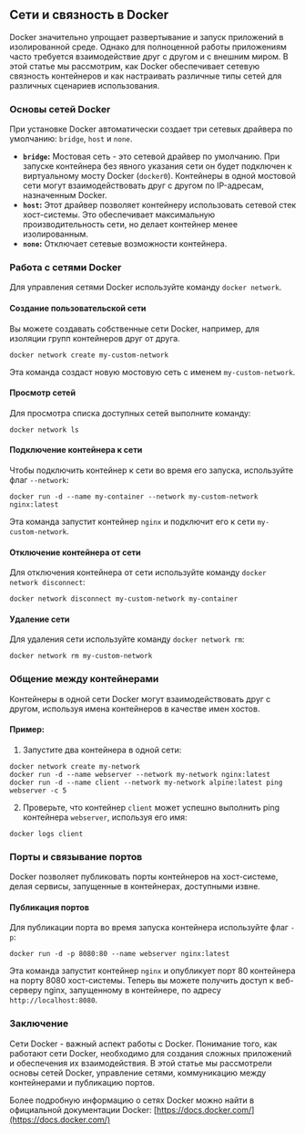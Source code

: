 ## Сети и связность в Docker

Docker значительно упрощает развертывание и запуск приложений в изолированной среде. Однако для полноценной работы приложениям часто требуется взаимодействие друг с другом и с внешним миром. В этой статье мы рассмотрим, как Docker обеспечивает сетевую связность контейнеров и как настраивать различные типы сетей для различных сценариев использования.

### Основы сетей Docker

При установке Docker автоматически создает три сетевых драйвера по умолчанию: `bridge`, `host` и `none`. 

* **`bridge`:** Мостовая сеть - это сетевой драйвер по умолчанию. При запуске контейнера без явного указания сети он будет подключен к виртуальному мосту Docker (`docker0`). Контейнеры в одной мостовой сети могут взаимодействовать друг с другом по IP-адресам, назначенным Docker. 
* **`host`:** Этот драйвер позволяет контейнеру использовать сетевой стек хост-системы. Это обеспечивает максимальную производительность сети, но делает контейнер менее изолированным. 
* **`none`:** Отключает сетевые возможности контейнера.

### Работа с сетями Docker

Для управления сетями Docker используйте команду `docker network`. 

#### Создание пользовательской сети

Вы можете создавать собственные сети Docker, например, для изоляции групп контейнеров друг от друга.  

```
docker network create my-custom-network
```

Эта команда создаст новую мостовую сеть с именем `my-custom-network`.

#### Просмотр сетей

Для просмотра списка доступных сетей выполните команду:

```
docker network ls
```

#### Подключение контейнера к сети

Чтобы подключить контейнер к сети во время его запуска, используйте флаг `--network`:

```
docker run -d --name my-container --network my-custom-network nginx:latest
```

Эта команда запустит контейнер `nginx` и подключит его к сети `my-custom-network`.

#### Отключение контейнера от сети

Для отключения контейнера от сети используйте команду `docker network disconnect`:

```
docker network disconnect my-custom-network my-container
```

#### Удаление сети

Для удаления сети используйте команду `docker network rm`:

```
docker network rm my-custom-network
```

### Общение между контейнерами

Контейнеры в одной сети Docker могут взаимодействовать друг с другом, используя имена контейнеров в качестве имен хостов. 

#### Пример:

1. Запустите два контейнера в одной сети:

```
docker network create my-network
docker run -d --name webserver --network my-network nginx:latest
docker run -d --name client --network my-network alpine:latest ping webserver -c 5
```

2. Проверьте, что контейнер `client` может успешно выполнить ping контейнера `webserver`, используя его имя:

```
docker logs client
```

### Порты и связывание портов

Docker позволяет публиковать порты контейнеров на хост-системе, делая сервисы, запущенные в контейнерах, доступными извне.

#### Публикация портов

Для публикации порта во время запуска контейнера используйте флаг `-p`:

```
docker run -d -p 8080:80 --name webserver nginx:latest
```

Эта команда запустит контейнер `nginx` и опубликует порт 80 контейнера на порту 8080 хост-системы. Теперь вы можете получить доступ к веб-серверу nginx, запущенному в контейнере, по адресу `http://localhost:8080`.

### Заключение

Сети Docker - важный аспект работы с Docker. Понимание того, как работают сети Docker, необходимо для создания сложных приложений и обеспечения их взаимодействия. В этой статье мы рассмотрели основы сетей Docker,  управление сетями,  коммуникацию между контейнерами и публикацию портов. 

Более подробную информацию о сетях Docker можно найти в официальной документации Docker: [https://docs.docker.com/](https://docs.docker.com/) 
